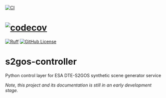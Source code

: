 [![CI](https://github.com/s2gos-dev/s2gos-controller/actions/workflows/ci.yml/badge.svg)](https://github.com/s2gos-dev/s2gos-controller/actions/workflows/ci.yml)
# [![codecov](https://codecov.io/gh/s2gos-dev/s2gos-controller/graph/badge.svg?token=GVKuJao97t)](https://codecov.io/gh/s2gos-dev/s2gos-controller)
[![Ruff](https://img.shields.io/endpoint?url=https://raw.githubusercontent.com/charliermarsh/ruff/main/assets/badge/v0.json)](https://github.com/charliermarsh/ruff)
[![GitHub License](https://img.shields.io/github/license/s2gos-dev/s2gos-controller)](https://github.com/s2gos-dev/s2gos-controller)

# s2gos-controller

Python control layer for ESA DTE-S2GOS synthetic scene generator service

_Note, this project and its documentation is still in an early development stage._
